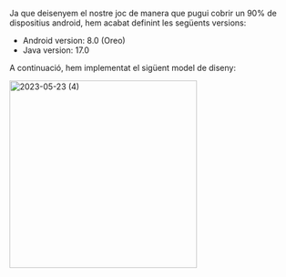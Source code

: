 Ja que deisenyem el nostre joc de manera que pugui cobrir un 90% de dispositius android, hem acabat definint les següents versions:

 - Android version: 8.0 (Oreo)
 - Java version: 17.0

A continuació, hem implementat el sigüent model de diseny: 
 
<img width="329" alt="2023-05-23 (4)" src="https://github.com/IsaacBrull16/Kaiju-Alpha/assets/101247767/2e177def-538b-4915-80df-b05b6c707f97">





